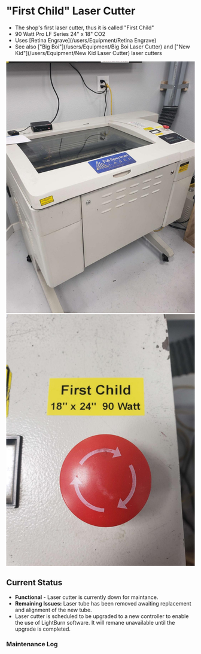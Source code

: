 # "First Child"  Laser Cutter

   * The shop's first laser cutter, thus it is called "First Child"
   * 90 Watt Pro LF Series 24" x 18" CO2
   * Uses [Retina Engrave](/users/Equipment/Retina Engrave)
   * See also ["Big Boi"](/users/Equipment/Big Boi Laser Cutter) and ["New Kid"](/users/Equipment/New Kid Laser Cutter) laser cutters

![ ](images/lasercutters/first.child.far.jpg)
![ ](images/lasercutters/first.child.close.jpg)

## Current Status

- **Functional** - Laser cutter is currently down for maintance.
- **Remaining Issues:** Laser tube has been removed awaiting replacement and alignment of the new tube.
- Laser cutter is scheduled to be upgraded to a new controller to enable the use of LightBurn software. It will remane unavailable until the upgrade is completed. 
  
### Maintenance Log
